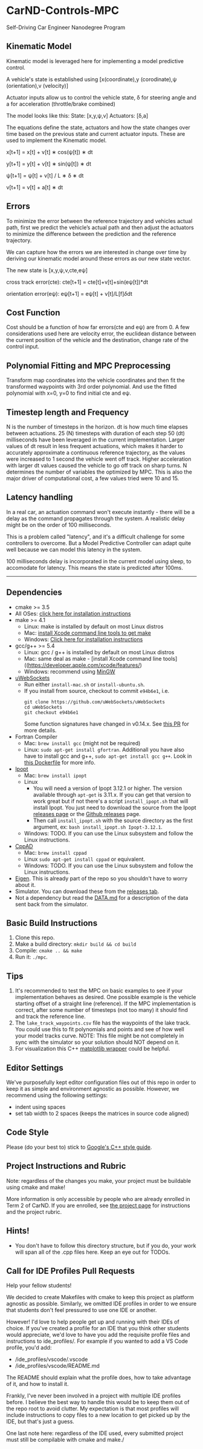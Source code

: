 # CarND-Controls-MPC
Self-Driving Car Engineer Nanodegree Program

## Kinematic Model

Kinematic model is leveraged here for implementing a model predictive control. 

A vehicle's state is established using [x(coordinate),y (corodinate),ψ (orientation),v (velocity)]

Actuator inputs allow us to control the vehicle state, δ for steering angle and a for acceleration (throttle/brake combined)

The model looks like this:
State: [x,y,ψ,v]
Actuators: [δ,a]

The equations define the state, actuators and how the state changes over time based on the previous state and current actuator inputs. These are used to implement the Kinematic model.

x[​t+1] ​​= x[​t] ​​+ v[t] ​​∗ cos(ψ[​t]​​) ∗ dt

y[​t+1]​ ​= y[t]​ ​+ v​[t]​​ ∗ sin(ψ​[t]​​) ∗ dt

ψ​[t+1] ​​= ψ[​t]​​ + ​​​​​v[​t] / L ​​​​∗ δ ∗ dt

v​[t+1] ​​= v[​t] ​​+ a[​t] ​​∗ dt

## Errors
To minimize the error between the reference trajectory and vehicles actual path, first we predict the vehicle’s actual path and then adjust the actuators to minimize the difference between the prediction and the reference trajectory.

We can capture how the errors we are interested in change over time by deriving our kinematic model around these errors as our new state vector.

The new state is [x,y,ψ,v,cte,eψ]

cross track error(cte):
cte[t+1] = cte[t]+v[t]+sin(eψ[t])*dt

orientation error(eψ):
eψ[t+1] = eψ[t] + v[t]/L[f]*δ*dt

## Cost Function
Cost should be a function of how far errors(cte and eψ) are from 0. A few considerations used here are velocity error, the euclidean distance between the current position of the vehicle and the destination, change rate of the control input.

## Polynomial Fitting and MPC Preprocessing

Transform map coordinates into the vehicle coordinates and then fit the transformed waypoints with 3rd order polynomial. And use the fitted polynomial with x=0, y=0 to find initial cte and eψ.

## Timestep length and Frequency
N is the number of timesteps in the horizon. dt is how much time elapses between actuations. 25 (N) timesteps with duration of each step 50 (dt) milliseconds have been leveraged in the current implementation.
Larger values of dt result in less frequent actuations, which makes it harder to accurately approximate a continuous reference trajectory, as the values were increased to 1 second the vehicle went off track. Higher acceleration with larger dt values caused the vehicle to go off track on sharp turns.
N determines the number of variables the optimized by MPC. This is also the major driver of computational cost, a few values tried were 10 and 15.

## Latency handling
In a real car, an actuation command won't execute instantly - there will be a delay as the command propagates through the system. A realistic delay might be on the order of 100 milliseconds.

This is a problem called "latency", and it's a difficult challenge for some controllers to overcome. But a Model Predictive Controller can adapt quite well because we can model this latency in the system.

100 milliseconds delay is incorporated in the current model using sleep, to accomodate for latency. This means the state is predicted after 100ms.

---

## Dependencies

* cmake >= 3.5
 * All OSes: [click here for installation instructions](https://cmake.org/install/)
* make >= 4.1
  * Linux: make is installed by default on most Linux distros
  * Mac: [install Xcode command line tools to get make](https://developer.apple.com/xcode/features/)
  * Windows: [Click here for installation instructions](http://gnuwin32.sourceforge.net/packages/make.htm)
* gcc/g++ >= 5.4
  * Linux: gcc / g++ is installed by default on most Linux distros
  * Mac: same deal as make - [install Xcode command line tools]((https://developer.apple.com/xcode/features/)
  * Windows: recommend using [MinGW](http://www.mingw.org/)
* [uWebSockets](https://github.com/uWebSockets/uWebSockets)
  * Run either `install-mac.sh` or `install-ubuntu.sh`.
  * If you install from source, checkout to commit `e94b6e1`, i.e.
    ```
    git clone https://github.com/uWebSockets/uWebSockets 
    cd uWebSockets
    git checkout e94b6e1
    ```
    Some function signatures have changed in v0.14.x. See [this PR](https://github.com/udacity/CarND-MPC-Project/pull/3) for more details.
* Fortran Compiler
  * Mac: `brew install gcc` (might not be required)
  * Linux: `sudo apt-get install gfortran`. Additionall you have also have to install gcc and g++, `sudo apt-get install gcc g++`. Look in [this Dockerfile](https://github.com/udacity/CarND-MPC-Quizzes/blob/master/Dockerfile) for more info.
* [Ipopt](https://projects.coin-or.org/Ipopt)
  * Mac: `brew install ipopt`
  * Linux
    * You will need a version of Ipopt 3.12.1 or higher. The version available through `apt-get` is 3.11.x. If you can get that version to work great but if not there's a script `install_ipopt.sh` that will install Ipopt. You just need to download the source from the Ipopt [releases page](https://www.coin-or.org/download/source/Ipopt/) or the [Github releases](https://github.com/coin-or/Ipopt/releases) page.
    * Then call `install_ipopt.sh` with the source directory as the first argument, ex: `bash install_ipopt.sh Ipopt-3.12.1`. 
  * Windows: TODO. If you can use the Linux subsystem and follow the Linux instructions.
* [CppAD](https://www.coin-or.org/CppAD/)
  * Mac: `brew install cppad`
  * Linux `sudo apt-get install cppad` or equivalent.
  * Windows: TODO. If you can use the Linux subsystem and follow the Linux instructions.
* [Eigen](http://eigen.tuxfamily.org/index.php?title=Main_Page). This is already part of the repo so you shouldn't have to worry about it.
* Simulator. You can download these from the [releases tab](https://github.com/udacity/self-driving-car-sim/releases).
* Not a dependency but read the [DATA.md](./DATA.md) for a description of the data sent back from the simulator.


## Basic Build Instructions


1. Clone this repo.
2. Make a build directory: `mkdir build && cd build`
3. Compile: `cmake .. && make`
4. Run it: `./mpc`.

## Tips

1. It's recommended to test the MPC on basic examples to see if your implementation behaves as desired. One possible example
is the vehicle starting offset of a straight line (reference). If the MPC implementation is correct, after some number of timesteps
(not too many) it should find and track the reference line.
2. The `lake_track_waypoints.csv` file has the waypoints of the lake track. You could use this to fit polynomials and points and see of how well your model tracks curve. NOTE: This file might be not completely in sync with the simulator so your solution should NOT depend on it.
3. For visualization this C++ [matplotlib wrapper](https://github.com/lava/matplotlib-cpp) could be helpful.

## Editor Settings

We've purposefully kept editor configuration files out of this repo in order to
keep it as simple and environment agnostic as possible. However, we recommend
using the following settings:

* indent using spaces
* set tab width to 2 spaces (keeps the matrices in source code aligned)

## Code Style

Please (do your best to) stick to [Google's C++ style guide](https://google.github.io/styleguide/cppguide.html).

## Project Instructions and Rubric

Note: regardless of the changes you make, your project must be buildable using
cmake and make!

More information is only accessible by people who are already enrolled in Term 2
of CarND. If you are enrolled, see [the project page](https://classroom.udacity.com/nanodegrees/nd013/parts/40f38239-66b6-46ec-ae68-03afd8a601c8/modules/f1820894-8322-4bb3-81aa-b26b3c6dcbaf/lessons/b1ff3be0-c904-438e-aad3-2b5379f0e0c3/concepts/1a2255a0-e23c-44cf-8d41-39b8a3c8264a)
for instructions and the project rubric.

## Hints!

* You don't have to follow this directory structure, but if you do, your work
  will span all of the .cpp files here. Keep an eye out for TODOs.

## Call for IDE Profiles Pull Requests

Help your fellow students!

We decided to create Makefiles with cmake to keep this project as platform
agnostic as possible. Similarly, we omitted IDE profiles in order to we ensure
that students don't feel pressured to use one IDE or another.

However! I'd love to help people get up and running with their IDEs of choice.
If you've created a profile for an IDE that you think other students would
appreciate, we'd love to have you add the requisite profile files and
instructions to ide_profiles/. For example if you wanted to add a VS Code
profile, you'd add:

* /ide_profiles/vscode/.vscode
* /ide_profiles/vscode/README.md

The README should explain what the profile does, how to take advantage of it,
and how to install it.

Frankly, I've never been involved in a project with multiple IDE profiles
before. I believe the best way to handle this would be to keep them out of the
repo root to avoid clutter. My expectation is that most profiles will include
instructions to copy files to a new location to get picked up by the IDE, but
that's just a guess.

One last note here: regardless of the IDE used, every submitted project must
still be compilable with cmake and make./
